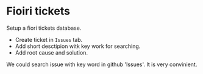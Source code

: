 # Fioiri tickets

Setup a fiori tickets database. 

* Create ticket in `Issues` tab.
* Add short desctipion witk key work for searching.
* Add root cause and solution.

We could search issue with key word in github 'Issues'. It is very convinient. 

